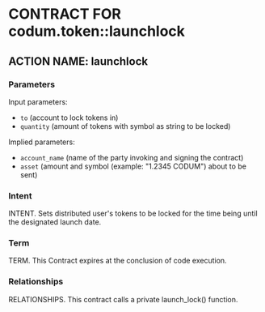 # CONTRACT FOR codum.token::launchlock

## ACTION NAME: launchlock

### Parameters
Input parameters:

* `to` (account to lock tokens in)
* `quantity` (amount of tokens with symbol as string to be locked)

Implied parameters: 

* `account_name` (name of the party invoking and signing the contract)
* `asset` (amount and symbol (example: "1.2345 CODUM") about to be sent)

### Intent
INTENT. Sets distributed user's tokens to be locked for the time being until the designated launch date.

### Term
TERM. This Contract expires at the conclusion of code execution. 

### Relationships
RELATIONSHIPS. This contract calls a private launch_lock() function.